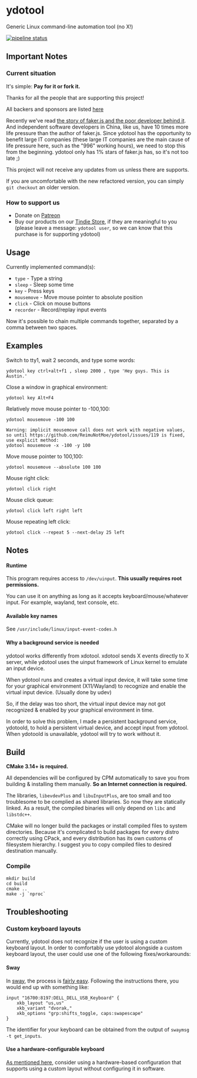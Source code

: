 # ydotool
Generic Linux command-line automation tool (no X!)

[![pipeline status](https://gitlab.com/ReimuNotMoe/ydotool/badges/master/pipeline.svg)](https://gitlab.com/ReimuNotMoe/ydotool/pipelines)

## Important Notes
### Current situation
It's simple: **Pay for it or fork it.**

Thanks for all the people that are supporting this project!

All backers and sponsors are listed [here](https://github.com/TheNeuronProject/BACKERS/blob/main/README.md)

Recently we've read [the story of faker.js and the poor developer behind it](https://github.com/Marak/faker.js/issues/1046). And independent software developers in China, like us, have 10 times more life pressure than the author of faker.js. Since ydotool has the opportunity to benefit large IT companies (these large IT companies are the main cause of life pressure here, such as the "996" working hours), we need to stop this from the beginning. ydotool only has 1% stars of faker.js has, so it's not too late ;)

This project will not receive any updates from us unless there are supports.

If you are uncomfortable with the new refactored version, you can simply `git checkout` an older version.

### How to support us
- Donate on [Patreon](https://www.patreon.com/classicoldsong)
- Buy our products on our [Tindie Store](https://www.tindie.com/stores/sudomaker/), if they are meaningful to you (please leave a message: `ydotool user`, so we can know that this purchase is for supporting ydotool)


## Usage
Currently implemented command(s):
- `type` - Type a string
- `sleep` - Sleep some time
- `key` - Press keys
- `mousemove` - Move mouse pointer to absolute position
- `click` - Click on mouse buttons
- `recorder` - Record/replay input events

Now it's possible to chain multiple commands together, separated by a comma between two spaces.

## Examples
Switch to tty1, wait 2 seconds, and type some words:

    ydotool key ctrl+alt+f1 , sleep 2000 , type 'Hey guys. This is Austin.'

Close a window in graphical environment:

    ydotool key Alt+F4

Relatively move mouse pointer to -100,100:

    ydotool mousemove -100 100    

    Warning: implicit mousemove call does not work with negative values, so until https://github.com/ReimuNotMoe/ydotool/issues/119 is fixed, use explicit method:
    ydotool mousemove -x -100 -y 100

Move mouse pointer to 100,100:

    ydotool mousemove --absolute 100 100

Mouse right click:

    ydotool click right

Mouse click queue:

    ydotool click left right left

Mouse repeating left click:

    ydotool click --repeat 5 --next-delay 25 left

## Notes
#### Runtime
This program requires access to `/dev/uinput`. **This usually requires root permissions.**

You can use it on anything as long as it accepts keyboard/mouse/whatever input. For example, wayland, text console, etc.

#### Available key names
See `/usr/include/linux/input-event-codes.h`

#### Why a background service is needed
ydotool works differently from xdotool. xdotool sends X events directly to X server, while ydotool uses the uinput framework of Linux kernel to emulate an input device.

When ydotool runs and creates a virtual input device, it will take some time for your graphical environment (X11/Wayland) to recognize and enable the virtual input device. (Usually done by udev)

So, if the delay was too short, the virtual input device may not got recognized & enabled by your graphical environment in time.

In order to solve this problem, I made a persistent background service, ydotoold, to hold a persistent virtual device, and accept input from ydotool. When ydotoold is unavailable, ydotool will try to work without it.

## Build
**CMake 3.14+ is required.**

All dependencies will be configured by CPM automatically to save you from building & installing them manually. **So an Internet connection is required.**

The libraries, `libevdevPlus` and `libuInputPlus`, are too small and too troublesome to be complied as shared libraries. So now they are statically linked. As a result, the compiled binaries will only depend on `libc` and `libstdc++`.

CMake will no longer build the packages or install compiled files to system directories. Because it's complicated to build packages for every distro correctly using CPack, and every distribution has its own customs of filesystem hierarchy. I suggest you to copy compiled files to desired destination manually.


### Compile

    mkdir build
    cd build
    cmake ..
    make -j `nproc`


## Troubleshooting
### Custom keyboard layouts
Currently, ydotool does not recognize if the user is using a custom keyboard layout. In order to comfortably use ydotool alongside a custom keyboard layout, the user could use one of the following fixes/workarounds:

#### Sway
In [sway](https://github.com/swaywm/sway), the process is [fairly easy](https://github.com/swaywm/sway/wiki#keyboard-layout). Following the instructions there, you would end up with something like:
```
input "16700:8197:DELL_DELL_USB_Keyboard" {
	xkb_layout "us,us"
	xkb_variant "dvorak,"
	xkb_options "grp:shifts_toggle, caps:swapescape"
}
```
The identifier for your keyboard can be obtained from the output of `swaymsg -t get_inputs`.

#### Use a hardware-configurable keyboard
[As mentioned here](https://github.com/ReimuNotMoe/ydotool/issues/43#issuecomment-605921288), consider using a hardware-based configuration that supports using a custom layout without configuring it in software.
